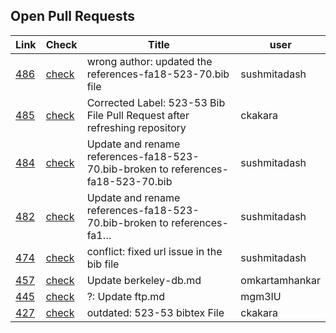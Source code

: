 ## Open Pull Requests

| Link | Check | Title | user |
| --- | --- | --- | --- |
| [486](https://github.com/cloudmesh/technologies/pull/486) | [check](https://github.com/cloudmesh/technologies/pull/486/checks) | wrong author: updated the references-fa18-523-70.bib file | sushmitadash |
| [485](https://github.com/cloudmesh/technologies/pull/485) | [check](https://github.com/cloudmesh/technologies/pull/485/checks) | Corrected Label: 523-53 Bib File Pull Request after refreshing repository | ckakara |
| [484](https://github.com/cloudmesh/technologies/pull/484) | [check](https://github.com/cloudmesh/technologies/pull/484/checks) | Update and rename references-fa18-523-70.bib-broken to references-fa18-523-70.bib | sushmitadash |
| [482](https://github.com/cloudmesh/technologies/pull/482) | [check](https://github.com/cloudmesh/technologies/pull/482/checks) | Update and rename references-fa18-523-70.bib-broken to references-fa1… | sushmitadash |
| [474](https://github.com/cloudmesh/technologies/pull/474) | [check](https://github.com/cloudmesh/technologies/pull/474/checks) | conflict: fixed url issue in the bib file | sushmitadash |
| [457](https://github.com/cloudmesh/technologies/pull/457) | [check](https://github.com/cloudmesh/technologies/pull/457/checks) | Update berkeley-db.md | omkartamhankar |
| [445](https://github.com/cloudmesh/technologies/pull/445) | [check](https://github.com/cloudmesh/technologies/pull/445/checks) | ?: Update ftp.md | mgm3IU |
| [427](https://github.com/cloudmesh/technologies/pull/427) | [check](https://github.com/cloudmesh/technologies/pull/427/checks) | outdated: 523-53 bibtex File | ckakara |

